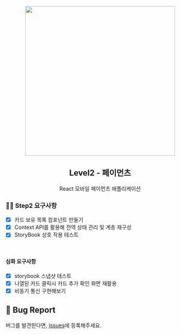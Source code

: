 <p align="middle" >
  <img src="https://techcourse-storage.s3.ap-northeast-2.amazonaws.com/0fefce79602043a9b3281ee1dd8f4be6" width="400">
</p>
<h2 align="middle">Level2 - 페이먼츠</h2>
<p align="middle">React 모바일 페이먼츠 애플리케이션</p>
</p>

### 🎯🎯 Step2 요구사항

- [x] 카드 보유 목록 컴포넌트 만들기
- [x] Context API를 활용해 전역 상태 관리 및 계층 재구성
- [x] StoryBook 상호 작용 테스트

<br />

#### 심화 요구사항

- [x] storybook 스냅샷 테스트
- [x] 나열된 카드 클릭시 카드 추가 확인 화면 재활용
- [x] 비동기 통신 구현해보기

## 🐞 Bug Report

버그를 발견한다면, [Issues](https://github.com/woowacourse/react-payments/issues)에 등록해주세요.
